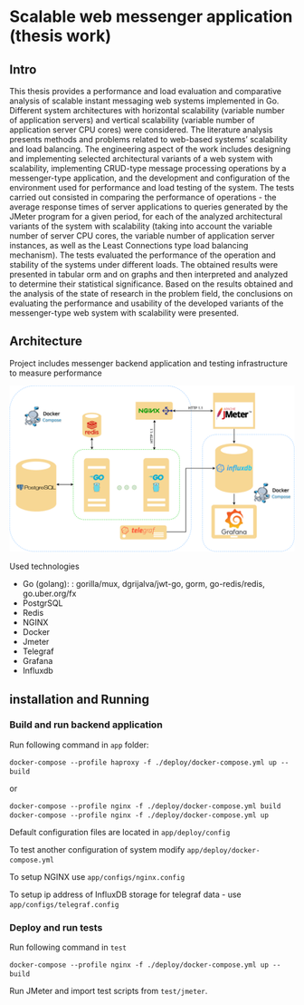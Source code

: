 # Scalable web messenger application (thesis work)

## Intro

This thesis provides a performance and load evaluation and comparative analysis of scalable instant messaging web systems implemented in Go. Different system architectures with horizontal scalability (variable number of application servers) and vertical scalability (variable number of application server CPU cores) were considered. The literature analysis presents methods and problems related to web-based systems’ scalability and load balancing. The engineering aspect of the work includes designing and implementing selected architectural variants of a web system with scalability, implementing CRUD-type message processing operations by a messenger-type application, and the development and configuration of the environment used for performance and load testing of the system. The tests carried out consisted in comparing the performance of operations - the average response times of server applications to queries generated by the JMeter program for a given period, for each of the analyzed architectural variants of the system with scalability (taking into account the variable number of server CPU cores, the variable number of application server instances, as well as the Least Connections type load balancing mechanism). The tests evaluated the performance of the operation and stability of the systems under different loads. The obtained results were presented in tabular orm and on graphs and then interpreted and analyzed to determine their statistical significance. Based on the results obtained and the analysis of the state of research in the problem field, the conclusions on evaluating the performance and usability of the developed variants of the messenger-type web system with scalability were presented.

## Architecture

Project includes messenger backend application and testing infrastructure to measure performance

![doc/architecture-arch1_http.png](doc/architecture-arch1_http.png)

Used technologies
 - Go (golang): : gorilla/mux, dgrijalva/jwt-go, gorm, go-redis/redis, go.uber.org/fx
 - PostgrSQL
 - Redis
 - NGINX
 - Docker
 - Jmeter
 - Telegraf
 - Grafana
 - Influxdb

## installation and Running

### Build and run backend application

Run following command in `app` folder:
```
docker-compose --profile haproxy -f ./deploy/docker-compose.yml up --build
```
or
```
docker-compose --profile nginx -f ./deploy/docker-compose.yml build
docker-compose --profile nginx -f ./deploy/docker-compose.yml up
```

Default configuration files are located in `app/deploy/config`

To test another configuration of system modify `app/deploy/docker-compose.yml`

To setup NGINX use `app/configs/nginx.config`

To setup ip address of InfluxDB storage for telegraf data - use `app/configs/telegraf.config`

### Deploy and run tests
Run following command in `test`
```
docker-compose --profile nginx -f ./deploy/docker-compose.yml up --build
```
Run JMeter and import test scripts from `test/jmeter`.
